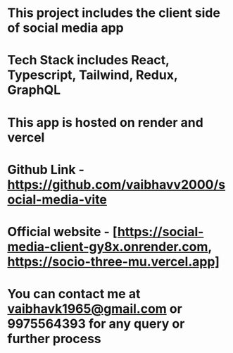 # This project includes the client side of social media app

# Tech Stack includes React, Typescript, Tailwind, Redux, GraphQL

# This app is hosted on render and vercel

# Github Link - https://github.com/vaibhavv2000/social-media-vite

# Official website - [https://social-media-client-gy8x.onrender.com, https://socio-three-mu.vercel.app]

# You can contact me at vaibhavk1965@gmail.com or 9975564393 for any query or further process
